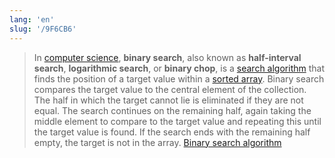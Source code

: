 ```yaml
---
lang: 'en'
slug: '/9F6CB6'
---
```


> In [computer science](https://en.wikipedia.org/wiki/Computer_science 'Computer science'), **binary search**, also known as **half-interval search**, **logarithmic search**, or **binary chop**, is a [search algorithm](https://en.wikipedia.org/wiki/Search_algorithm 'Search algorithm') that finds the position of a target value within a [sorted array](https://en.wikipedia.org/wiki/Sorted_array 'Sorted array'). Binary search compares the target value to the central element of the collection. The half in which the target cannot lie is eliminated if they are not equal. The search continues on the remaining half, again taking the middle element to compare to the target value and repeating this until the target value is found. If the search ends with the remaining half empty, the target is not in the array. [Binary search algorithm](https://en.wikipedia.org/wiki/Binary_search_algorithm)

